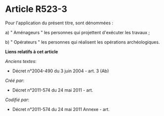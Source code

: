 # Article R523-3

Pour l'application du présent titre, sont dénommées :

a) " Aménageurs " les personnes qui projettent d'exécuter les travaux ;

b) " Opérateurs " les personnes qui réalisent les opérations archéologiques.

**Liens relatifs à cet article**

_Anciens textes_:

  - Décret n°2004-490 du 3 juin 2004 - art. 3 (Ab)

_Créé par_:

  - Décret n°2011-574 du 24 mai 2011  - art.

_Codifié par_:

  - Décret n°2011-574 du 24 mai 2011 Annexe - art.
